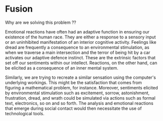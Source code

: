 # Fusion
Why are we solving this problem ??

Emotional reactions have often had an adaptive function in ensuring our existence of the human race. They are either a response to a sensory input or an uninhibited manifestation of an interior cognitive activity. Feelings like dread are frequently a consequence to an environmental stimulation, as when we traverse a main intersection and the terror of being hit by a car activates our adaptive defence instinct. These are the extrinsic factors that set off our sentiments within our intellect. Reactions, on the other hand, can be elicited as a consequence of an inner mental system.

Similarly, we are trying to recreate a similar sensation using the computer's underlying workings. This might be the satisfaction that comes from figuring a mathematical problem, for instance. Moreover, sentiments elicited by environmental stimulation such as excitement, sorrow, astonishment, frustration, dread, and wrath could be simulated via actions such as formal text, electronics, so on and so forth. The analysis and emotional reactions that emerge during social contact would then necessitate the use of technological tools.
